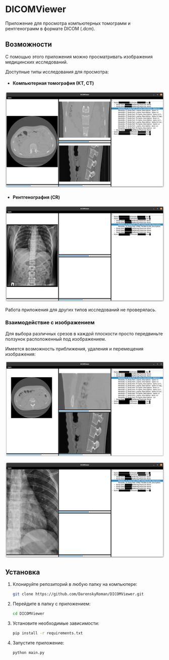 # DICOMViewer

Приложение для просмотра компьютерных томограмм и рентгенограмм в формате DICOM (.dcm).

## Возможности

С помощью этого приложения можно просматривать изображения медицинских исследований. 

Доступные типы исследования для просмотра:

- #### Компьютерная томография (КТ, CT)

![ct-1](/img/ct-1.png)

- #### Рентгенография (CR)

![cr-1](/img/cr-1.png)

Работа приложения для других типов исследований не проверялась.

### Взаимодействие с изображением

Для выбора различных срезов в каждой плоскости просто передвиньте ползунок расположенный под  изображением.

Имеется возможность приближения, удаления и перемещения изображения:

![ct-2](/img/ct-2.png)

![cr-2](/img/cr-2.png)

## Установка

1. Клонируйте репозиторий в любую папку на компьютере:

    ```bash
    git clone https://github.com/DarenskyRoman/DICOMViewer.git
    ```

2. Перейдите в папку с приложением:

    ```bash
    cd DICOMViewer
    ```

3. Установите необходимые зависимости:

    ```bash
    pip install -r requirements.txt
    ```

4.  Запустите приложение:

    ```bash
    python main.py
    ```